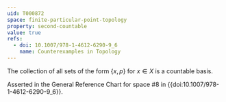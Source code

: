 ```yaml
---
uid: T000872
space: finite-particular-point-topology
property: second-countable
value: true
refs:
  - doi: 10.1007/978-1-4612-6290-9_6
    name: Counterexamples in Topology
---
```

The collection of all sets of the form $\{x,p\}$ for $x \in X$ is a countable basis.


Asserted in the General Reference Chart for space #8 in
{{doi:10.1007/978-1-4612-6290-9_6}}.
